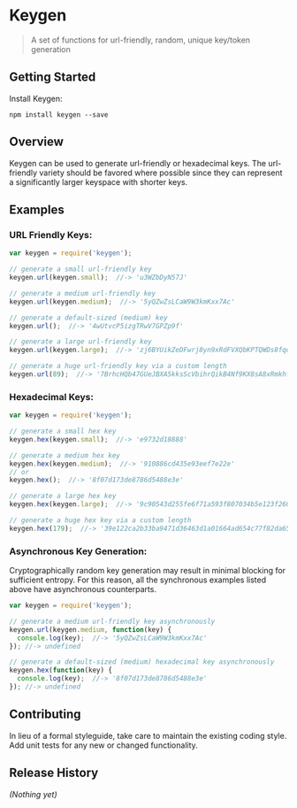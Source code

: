 # Keygen

> A set of functions for url-friendly, random, unique key/token generation

## Getting Started

Install Keygen:

```shell
npm install keygen --save
```

## Overview

Keygen can be used to generate url-friendly or hexadecimal keys.  The url-friendly variety should be favored where possible since they can represent a significantly larger keyspace with shorter keys.

## Examples

### URL Friendly Keys:

```js
var keygen = require('keygen');

// generate a small url-friendly key
keygen.url(keygen.small);  //-> 'u3WZbDyN57J'

// generate a medium url-friendly key
keygen.url(keygen.medium);  //-> '5yQZwZsLCaW9W3kmKxx7Ac'

// generate a default-sized (medium) key
keygen.url();  //-> '4wUtvcP5izgTRwV7GPZp9f'

// generate a large url-friendly key
keygen.url(keygen.large);  //-> 'zj6BYUikZeDFwrj8yn9xRdFVXQbKPTQWDs8fqq9fRkqj'

// generate a huge url-friendly key via a custom length
keygen.url(89);  //-> '7BrhcHQb47GUeJBXA5kksScVbihrQikB4Nf9KX8sA8xRmkhf7ysrtUvhFPa9cNhvdyKiLpjC5jq2b73tTJSEPnXm7'
```

### Hexadecimal Keys:

```js
var keygen = require('keygen');

// generate a small hex key
keygen.hex(keygen.small);  //-> 'e9732d18888'

// generate a medium hex key
keygen.hex(keygen.medium);  //-> '910886cd435e93eef7e22e'
// or
keygen.hex();  //-> '8f07d173de8786d5488e3e'

// generate a large hex key
keygen.hex(keygen.large);  //-> '9c90543d255fe6f71a593f807034b5e123f26081ca73'

// generate a huge hex key via a custom length
keygen.hex(179);  //-> '39e122ca2b33ba9471d36463d1a01664ad654c77f82da653dca42590ecbf61794ebe25ac6952bfb325caa2c50bd59bd842922be8976035fbcdc8ac1afcee6d02a979e809e459a653167c7fef452b3e16b8f05b9d23edb895680'
```

### Asynchronous Key Generation:
Cryptographically random key generation may result in minimal blocking for sufficient entropy. For this reason, all the synchronous examples listed above have asynchronous counterparts.

```js
var keygen = require('keygen');

// generate a medium url-friendly key asynchronously
keygen.url(keygen.medium, function(key) {
  console.log(key);  //-> '5yQZwZsLCaW9W3kmKxx7Ac'
}); //-> undefined

// generate a default-sized (medium) hexadecimal key asynchronously
keygen.hex(function(key) {
  console.log(key);  //-> '8f07d173de8786d5488e3e'
}); //-> undefined
```

## Contributing
In lieu of a formal styleguide, take care to maintain the existing coding style. Add unit tests for any new or changed functionality.

## Release History
_(Nothing yet)_
